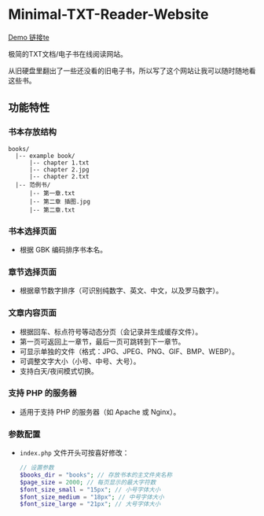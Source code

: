# Minimal-TXT-Reader-Website

[Demo 链接](https://glao.xyz/demo/Minimal-TXT-Reader-Website/)[te](https://glao.xyz/demo/Minimal-TXT-Reader-Website/)

极简的TXT文档/电子书在线阅读网站。

从旧硬盘里翻出了一些还没看的旧电子书，所以写了这个网站让我可以随时随地看这些书。

## 功能特性

### 书本存放结构

```
books/
  |-- example book/
      |-- chapter 1.txt
      |-- chapter 2.jpg
      |-- chapter 2.txt
  |-- 范例书/
      |-- 第一章.txt
      |-- 第二章 插图.jpg
      |-- 第二章.txt
```

### 书本选择页面

- 根据 GBK 编码排序书本名。

### 章节选择页面

- 根据章节数字排序（可识别纯数字、英文、中文，以及罗马数字）。

### 文章内容页面

- 根据回车、标点符号等动态分页（会记录并生成缓存文件）。
- 第一页可返回上一章节，最后一页可跳转到下一章节。
- 可显示单独的文件（格式：JPG、JPEG、PNG、GIF、BMP、WEBP）。
- 可调整文字大小（小号、中号、大号）。
- 支持白天/夜间模式切换。

### 支持 PHP 的服务器

- 适用于支持 PHP 的服务器（如 Apache 或 Nginx）。

### 参数配置

- `index.php` 文件开头可按喜好修改：
  ```php
  // 设置参数
  $books_dir = "books"; // 存放书本的主文件夹名称
  $page_size = 2000; // 每页显示的最大字符数
  $font_size_small = "15px"; // 小号字体大小
  $font_size_medium = "18px"; // 中号字体大小
  $font_size_large = "21px"; // 大号字体大小
  ```
